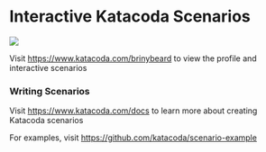 # Interactive Katacoda Scenarios

[![](http://shields.katacoda.com/katacoda/brinybeard/count.svg)](https://www.katacoda.com/brinybeard "Get your profile on Katacoda.com")

Visit https://www.katacoda.com/brinybeard to view the profile and interactive scenarios

### Writing Scenarios
Visit https://www.katacoda.com/docs to learn more about creating Katacoda scenarios

For examples, visit https://github.com/katacoda/scenario-example
